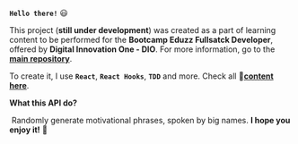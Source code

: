 **`Hello there!`** :smiley:

This project (**still under development**) was created as a part of learning content to be performed for the **Bootcamp Eduzz Fullsatck Developer**, offered by **Digital Innovation One - DIO**. For more information, go to the [**main repository**](https://github.com/KevinyTeixeira/dio-desafio-github).

To create it, I use **`React`**, **`React Hooks`**, **`TDD`** and more. Check all :file_folder:**[content here]()**.



**What this API do?**

​	Randomly generate motivational phrases, spoken by big names. **I hope you enjoy it!** :clap:
